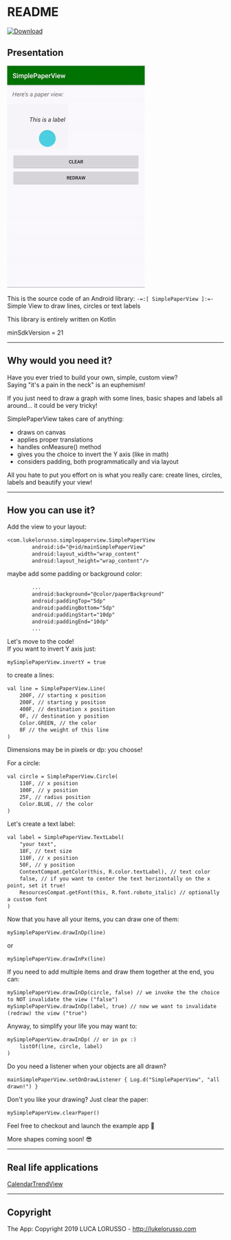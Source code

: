 # README #

[ ![Download](https://api.bintray.com/packages/lukelorusso/maven/com.lukelorusso:simplepaperview/images/download.svg?version=1.1.0) ](https://bintray.com/lukelorusso/maven/com.lukelorusso:simplepaperview/1.1.0/link)

## Presentation ##

![Demo](demo.gif)

This is the source code of an Android library: `-=:[ SimplePaperView ]:=-`  
Simple View to draw lines, circles or text labels

This library is entirely written on Kotlin

minSdkVersion = 21

- - -

## Why would you need it? ##

Have you ever tried to build your own, simple, custom view?  
Saying "it's a pain in the neck" is an euphemism!  

If you just need to draw a graph with some lines, basic shapes and labels all around... it could be very tricky!  

SimplePaperView takes care of anything:  
* draws on canvas
* applies proper translations
* handles onMeasure() method
* gives you the choice to invert the Y axis (like in math)
* considers padding, both programmatically and via layout

All you hate to put you effort on is what you really care: create lines, circles, labels and beautify your view!

- - -

## How you can use it? ##

Add the view to your layout:  
```
<com.lukelorusso.simplepaperview.SimplePaperView
        android:id="@+id/mainSimplePaperView"
        android:layout_width="wrap_content"
        android:layout_height="wrap_content"/>
```  

maybe add some padding or background color:  
```
        ...
        android:background="@color/paperBackground"
        android:paddingTop="5dp"
        android:paddingBottom="5dp"
        android:paddingStart="10dp"
        android:paddingEnd="10dp"
        ...
```  

Let's move to the code!  
If you want to invert Y axis just:  
```
mySimplePaperView.invertY = true
```

to create a lines:  
```
val line = SimplePaperView.Line(
    200F, // starting x position
    200F, // starting y position
    400F, // destination x position
    0F, // destination y position
    Color.GREEN, // the color
    8F // the weight of this line
)
```  

Dimensions may be in pixels or dp: you choose!  

For a circle:  
```
val circle = SimplePaperView.Circle(
    110F, // x position
    100F, // y position
    25F, // radius position
    Color.BLUE, // the color
)
```  

Let's create a text label:  
```
val label = SimplePaperView.TextLabel(
    "your text",
    18F, // text size
    110F, // x position
    50F, // y position
    ContextCompat.getColor(this, R.color.textLabel), // text color
    false, // if you want to center the text horizontally on the x point, set it true! 
    ResourcesCompat.getFont(this, R.font.roboto_italic) // optionally a custom font
)
```  

Now that you have all your items, you can draw one of them:  
```
mySimplePaperView.drawInDp(line)
```  
or  
```
mySimplePaperView.drawInPx(line)
```  

If you need to add multiple items and draw them together at the end, you can:  
```
mySimplePaperView.drawInDp(circle, false) // we invoke the the choice to NOT invalidate the view ("false")
mySimplePaperView.drawInDp(label, true) // now we want to invalidate (redraw) the view ("true")
```  

Anyway, to simplify your life you may want to:  
```
mySimplePaperView.drawInDp( // or in px :)
    listOf(line, circle, label)
)
```  

Do you need a listener when your objects are all drawn?  
```
mainSimplePaperView.setOnDrawListener { Log.d("SimplePaperView", "all drawn!") }
```  

Don't you like your drawing? Just clear the paper:  
```
mySimplePaperView.clearPaper()
```  

Feel free to checkout and launch the example app 🎡

More shapes coming soon! 😎  

- - -

## Real life applications ##

[CalendarTrendView](https://github.com/lukelorusso/CalendarTrendView)  

- - -

## Copyright ##

The App: Copyright 2019 LUCA LORUSSO - http://lukelorusso.com  
